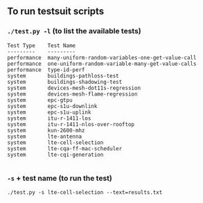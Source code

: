 ## To run testsuit scripts

### `./test.py -l` (to list the available tests)
```
Test Type    Test Name
---------    ---------
performance  many-uniform-random-variables-one-get-value-call
performance  one-uniform-random-variable-many-get-value-calls
performance  type-id-perf
system       buildings-pathloss-test
system       buildings-shadowing-test
system       devices-mesh-dot11s-regression
system       devices-mesh-flame-regression
system       epc-gtpu
system       epc-s1u-downlink
system       epc-s1u-uplink
system       itu-r-1411-los
system       itu-r-1411-nlos-over-rooftop
system       kun-2600-mhz
system       lte-antenna
system       lte-cell-selection
system       lte-cqa-ff-mac-scheduler
system       lte-cqi-generation


```


### `-s` + test name (to run the test)

```
./test.py -s lte-cell-selection --text=results.txt
```
